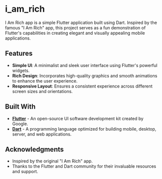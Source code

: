 # i_am_rich

I Am Rich app is a simple Flutter application built using Dart. Inspired by the famous "I Am Rich" app, this project serves as a fun demonstration of Flutter's capabilities in creating elegant and visually appealing mobile applications.

## Features

- **Simple UI**: A minimalist and sleek user interface using Flutter's powerful widgets.
- **Rich Design**: Incorporates high-quality graphics and smooth animations to enhance the user experience.
- **Responsive Layout**: Ensures a consistent experience across different screen sizes and orientations.

## Built With

- **[Flutter](https://flutter.dev/)** - An open-source UI software development kit created by Google.
- **[Dart](https://dart.dev/)** - A programming language optimized for building mobile, desktop, server, and web applications.

## Acknowledgments

- Inspired by the original "I Am Rich" app.
- Thanks to the Flutter and Dart community for their invaluable resources and support.
